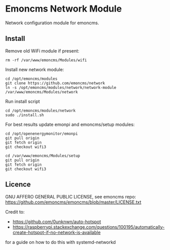 # Emoncms Network Module 

Network configuration module for emoncms.

## Install

Remove old WiFi module if present:

    rm -rf /var/www/emoncms/Modules/wifi

Install new network module:

    cd /opt/emoncms/modules
    git clone https://github.com/emoncms/network
    ln -s /opt/emoncms/modules/network/network-module /var/www/emoncms/Modules/network

Run install script

    cd /opt/emoncms/modules/network
    sudo ./install.sh

For best results update emonpi and emoncms/setup modules:

    cd /opt/openenergymonitor/emonpi
    git pull origin
    git fetch origin
    git checkout wifi3

    cd /var/www/emoncms/Modules/setup
    git pull origin
    git fetch origin
    git checkout wifi3


## Licence

GNU AFFERO GENERAL PUBLIC LICENSE, see emoncms repo:<br>
https://github.com/emoncms/emoncms/blob/master/LICENSE.txt

Credit to: 

- https://github.com/0unknwn/auto-hotspot
- https://raspberrypi.stackexchange.com/questions/100195/automatically-create-hotspot-if-no-network-is-available

for a guide on how to do this with systemd-networkd
